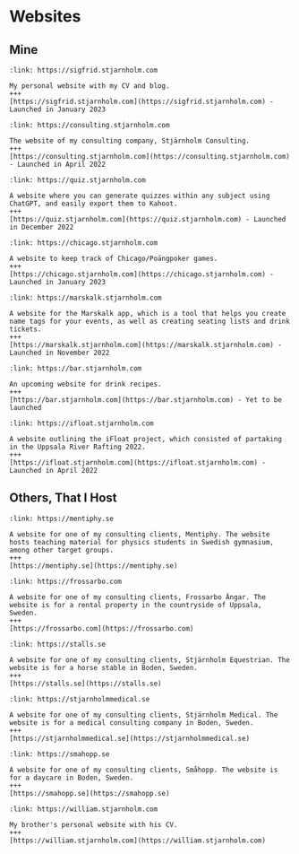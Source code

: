 # Websites

## Mine

<!-- , , BAR (COMING SOON), IFLOAT -->

<!-- PERSONAL -->
```{card} Sigfrid's Personal Website
:link: https://sigfrid.stjarnholm.com

My personal website with my CV and blog.
+++
[https://sigfrid.stjarnholm.com](https://sigfrid.stjarnholm.com) - Launched in January 2023
```

<!-- CONSULTING -->
```{card} Stjärnholm Consulting's Website
:link: https://consulting.stjarnholm.com

The website of my consulting company, Stjärnholm Consulting.
+++
[https://consulting.stjarnholm.com](https://consulting.stjarnholm.com) - Launched in April 2022
```

<!-- QUIZGPT -->
```{card} QuizGPT
:link: https://quiz.stjarnholm.com

A website where you can generate quizzes within any subject using ChatGPT, and easily export them to Kahoot.
+++
[https://quiz.stjarnholm.com](https://quiz.stjarnholm.com) - Launched in December 2022
```

<!-- CHICAGO -->
```{card} Chicago/Poängpoker
:link: https://chicago.stjarnholm.com

A website to keep track of Chicago/Poängpoker games.
+++
[https://chicago.stjarnholm.com](https://chicago.stjarnholm.com) - Launched in January 2023
```

<!-- MARSKALK -->
```{card} Marskalk
:link: https://marskalk.stjarnholm.com

A website for the Marskalk app, which is a tool that helps you create name tags for your events, as well as creating seating lists and drink tickets.
+++
[https://marskalk.stjarnholm.com](https://marskalk.stjarnholm.com) - Launched in November 2022
```

<!-- BAR -->
```{card} Bar
:link: https://bar.stjarnholm.com

An upcoming website for drink recipes.
+++
[https://bar.stjarnholm.com](https://bar.stjarnholm.com) - Yet to be launched
```

<!-- IFLOAT -->
```{card} iFloat
:link: https://ifloat.stjarnholm.com

A website outlining the iFloat project, which consisted of partaking in the Uppsala River Rafting 2022.
+++
[https://ifloat.stjarnholm.com](https://ifloat.stjarnholm.com) - Launched in April 2022
```

<!-- ```{card} Sigfrid's Personal Website
:link: https://sigfrid.stjarnholm.com

My personal website with my CV and blog.
+++
[https://sigfrid.stjarnholm.com](https://sigfrid.stjarnholm.com)
``` -->

## Others, That I Host

<!-- , , , SEQAB, ,  -->

<!-- MENTIPHY -->
```{card} Mentiphy
:link: https://mentiphy.se

A website for one of my consulting clients, Mentiphy. The website hosts teaching material for physics students in Swedish gymnasium, among other target groups.
+++
[https://mentiphy.se](https://mentiphy.se)
```

<!-- FROSSARBO -->
```{card} Frossarbo Ängar
:link: https://frossarbo.com

A website for one of my consulting clients, Frossarbo Ängar. The website is for a rental property in the countryside of Uppsala, Sweden.
+++
[https://frossarbo.com](https://frossarbo.com)
```

<!-- SEQAB -->
```{card} Stall Stjärnholm
:link: https://stalls.se

A website for one of my consulting clients, Stjärnholm Equestrian. The website is for a horse stable in Boden, Sweden.
+++
[https://stalls.se](https://stalls.se)
```

<!-- SMAB -->
```{card} Stjärnholm Medical
:link: https://stjarnholmmedical.se

A website for one of my consulting clients, Stjärnholm Medical. The website is for a medical consulting company in Boden, Sweden.
+++
[https://stjarnholmmedical.se](https://stjarnholmmedical.se)
```

<!-- SMAHOPP -->
```{card} Småhopp
:link: https://smahopp.se

A website for one of my consulting clients, Småhopp. The website is for a daycare in Boden, Sweden.
+++
[https://smahopp.se](https://smahopp.se)
```

<!-- WILLIAM -->
```{card} William's Personal Website
:link: https://william.stjarnholm.com

My brother's personal website with his CV.
+++
[https://william.stjarnholm.com](https://william.stjarnholm.com)
```

<!-- ```{card} Sigfrid's Personal Website
:link: https://sigfrid.stjarnholm.com

My personal website with my CV and blog.
+++
[https://sigfrid.stjarnholm.com](https://sigfrid.stjarnholm.com)
``` -->
